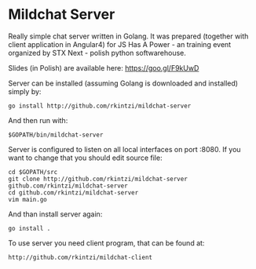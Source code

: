 Mildchat Server
===============



Really simple chat server written in Golang. It was prepared (together with client application in Angular4) for JS Has A Power - an training event organized by STX Next - polish python softwarehouse.

Slides (in Polish) are available here:  https://goo.gl/F9kUwD


Server can be installed (assuming Golang is downloaded and installed) simply by:

    go install http://github.com/rkintzi/mildchat-server

And then run with:

    $GOPATH/bin/mildchat-server

Server is configured to listen on all local interfaces on port :8080. If you want to change that
you should edit source file:

    cd $GOPATH/src
    git clone http://github.com/rkintzi/mildchat-server github.com/rkintzi/mildchat-server
    cd github.com/rkintzi/mildchat-server
    vim main.go

And than install server again:

    go install .

To use server you need client program, that can be found at:

    http://github.com/rkintzi/mildchat-client


